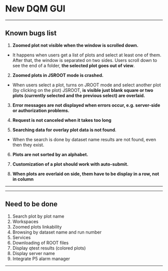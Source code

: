 # New DQM GUI

---

## Known bugs list

1. **Zoomed plot not visible when the window is scrolled down.**

- It happens when users get a list of plots and select at least one of them. After that, the window is separated on two sides. Users scroll down to see the end of a folder, **the selected plot goes out of view**.

2. **Zoomed plots in JSROOT mode is crashed.**

- When users select a plot, turns on JROOT mode and select another plot (by clicking on the plot) JSROOT, **is visible just blank square or two plots (currently selected and the previous select) are overlaid.**

3. **Error messages are not displayed when errors occur, e.g. server-side or authorization problems.**

4. **Request is not canceled when it takes too long**

5. **Searching data for overlay plot data is not found**.

- When the search is done by dataset name results are not found, even then they exist.

6. **Plots are not sorted by an alphabet.**

7. **Customization of a plot should work with auto-submit.**

8. **When plots are overlaid on side, them have to be display in a row, not in column**

---
---
## Need to be done

1. Search plot by plot name
2. Workspaces
3. Zoomed plots linkability
4. Browsing by dataset name and run number
5. Services
6. Downloading of ROOT files
7. Display qtest results (colored plots)
8. Display server name
9. Integrate P5 alarm manager
---
